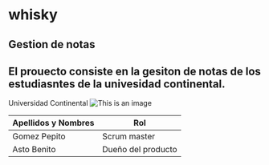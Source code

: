 # whisky
## Gestion de notas
## El prouecto consiste en la gesiton de notas de los estudiasntes de la univesidad continental.


Universidad Continental ![This is an image](/Imagenes/UC.png)

| Apellidos y Nombres | Rol |
| ------------------- | --- |
| Gomez Pepito | Scrum master
| Asto Benito | Dueño del producto |



